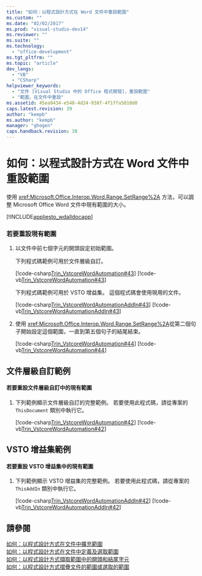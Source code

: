 ```yaml
---
title: "如何：以程式設計方式在 Word 文件中重設範圍"
ms.custom: ""
ms.date: "02/02/2017"
ms.prod: "visual-studio-dev14"
ms.reviewer: ""
ms.suite: ""
ms.technology: 
  - "office-development"
ms.tgt_pltfrm: ""
ms.topic: "article"
dev_langs: 
  - "VB"
  - "CSharp"
helpviewer_keywords: 
  - "文件 [Visual Studio 中的 Office 程式開發]，重設範圍"
  - "範圍，在文件中重設"
ms.assetid: 45ea9434-e548-4d24-938f-4f1ffa5010d0
caps.latest.revision: 39
author: "kempb"
ms.author: "kempb"
manager: "ghogen"
caps.handback.revision: 38
---
```

# 如何：以程式設計方式在 Word 文件中重設範圍
  使用 <xref:Microsoft.Office.Interop.Word.Range.SetRange%2A> 方法，可以調整 Microsoft Office Word 文件中現有範圍的大小。  
  
 [!INCLUDE[appliesto_wdalldocapp](../vsto/includes/appliesto-wdalldocapp-md.md)]  
  
### 若要重設現有範圍  
  
1.  以文件中前七個字元的開頭設定初始範圍。  
  
     下列程式碼範例可用於文件層級自訂。  
  
     [!code-csharp[Trin_VstcoreWordAutomation#43](../snippets/csharp/VS_Snippets_OfficeSP/Trin_VstcoreWordAutomation/CS/ThisDocument.cs#43)]
     [!code-vb[Trin_VstcoreWordAutomation#43](../snippets/visualbasic/VS_Snippets_OfficeSP/Trin_VstcoreWordAutomation/VB/ThisDocument.vb#43)]  
  
     下列程式碼範例可用於 VSTO 增益集。 這個程式碼會使用現用的文件。  
  
     [!code-csharp[Trin_VstcoreWordAutomationAddIn#43](../snippets/csharp/VS_Snippets_OfficeSP/Trin_VstcoreWordAutomationAddIn/CS/ThisAddIn.cs#43)]
     [!code-vb[Trin_VstcoreWordAutomationAddIn#43](../snippets/visualbasic/VS_Snippets_OfficeSP/Trin_VstcoreWordAutomationAddIn/VB/ThisAddIn.vb#43)]  
  
2.  使用 <xref:Microsoft.Office.Interop.Word.Range.SetRange%2A>從第二個句子開始設定這個範圍，一直到第五個句子的結尾結束。  
  
     [!code-csharp[Trin_VstcoreWordAutomation#44](../snippets/csharp/VS_Snippets_OfficeSP/Trin_VstcoreWordAutomation/CS/ThisDocument.cs#44)]
     [!code-vb[Trin_VstcoreWordAutomation#44](../snippets/visualbasic/VS_Snippets_OfficeSP/Trin_VstcoreWordAutomation/VB/ThisDocument.vb#44)]  
  
## 文件層級自訂範例  
  
#### 若要重設文件層級自訂中的現有範圍  
  
1.  下列範例顯示文件層級自訂的完整範例。 若要使用此程式碼，請從專案的 `ThisDocument` 類別中執行它。  
  
     [!code-csharp[Trin_VstcoreWordAutomation#42](../snippets/csharp/VS_Snippets_OfficeSP/Trin_VstcoreWordAutomation/CS/ThisDocument.cs#42)]
     [!code-vb[Trin_VstcoreWordAutomation#42](../snippets/visualbasic/VS_Snippets_OfficeSP/Trin_VstcoreWordAutomation/VB/ThisDocument.vb#42)]  
  
## VSTO 增益集範例  
  
#### 若要重設 VSTO 增益集中的現有範圍  
  
1.  下列範例顯示 VSTO 增益集的完整範例。 若要使用此程式碼，請從專案的 `ThisAddIn` 類別中執行它。  
  
     [!code-csharp[Trin_VstcoreWordAutomationAddIn#42](../snippets/csharp/VS_Snippets_OfficeSP/Trin_VstcoreWordAutomationAddIn/CS/ThisAddIn.cs#42)]
     [!code-vb[Trin_VstcoreWordAutomationAddIn#42](../snippets/visualbasic/VS_Snippets_OfficeSP/Trin_VstcoreWordAutomationAddIn/VB/ThisAddIn.vb#42)]  
  
## 請參閱  
 [如何：以程式設計方式在文件中擴充範圍](../vsto/how-to-programmatically-extend-ranges-in-documents.md)   
 [如何：以程式設計方式在文件中定義及選取範圍](../vsto/how-to-programmatically-define-and-select-ranges-in-documents.md)   
 [如何：以程式設計方式擷取範圍中的開頭和結尾字元](../vsto/how-to-programmatically-retrieve-start-and-end-characters-in-ranges.md)   
 [如何：以程式設計方式摺疊文件的範圍或選取的範圍](../vsto/how-to-programmatically-collapse-ranges-or-selections-in-documents.md)  
  
  